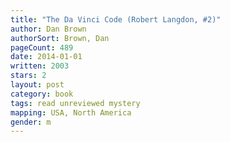 ```yaml
---
title: "The Da Vinci Code (Robert Langdon, #2)"
author: Dan Brown
authorSort: Brown, Dan
pageCount: 489
date: 2014-01-01
written: 2003
stars: 2
layout: post
category: book
tags: read unreviewed mystery
mapping: USA, North America
gender: m
---
```

